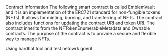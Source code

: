 Contract Information
The following smart contract is called EmblemVault and it is an implementation of the ERC721 standard for non-fungible tokens (NFTs). 
It allows for minting, burning, and transferring of NFTs. The contract also includes functions for updating the contract URI and token URI.
The contract inherits from the NFTokenEnumerableMetadata and Ownable contracts.
The purpose of the contract is to provide a secure and flexible way to manage NFTs.


Using hardhat tool and test netowrk goeril 

